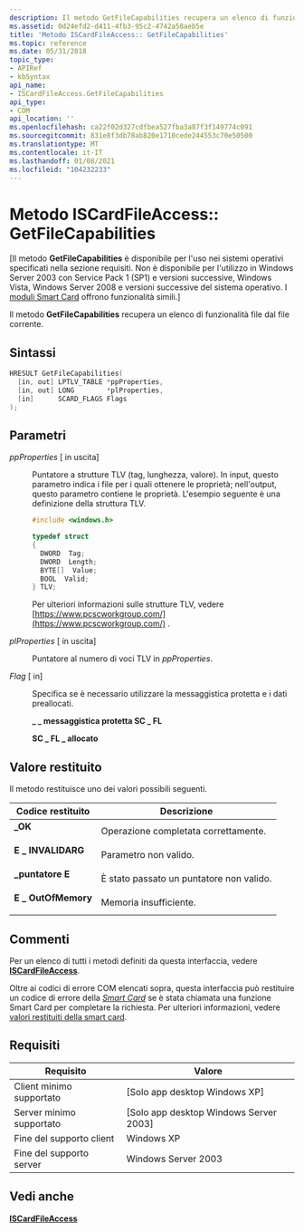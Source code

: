 ```yaml
---
description: Il metodo GetFileCapabilities recupera un elenco di funzionalità file dal file corrente.
ms.assetid: 0d24efd2-d411-4fb3-95c2-4742a58aeb5e
title: 'Metodo ISCardFileAccess:: GetFileCapabilities'
ms.topic: reference
ms.date: 05/31/2018
topic_type:
- APIRef
- kbSyntax
api_name:
- ISCardFileAccess.GetFileCapabilities
api_type:
- COM
api_location: ''
ms.openlocfilehash: ca22f02d327cdfbea527fba3a87f3f149774c091
ms.sourcegitcommit: 831e8f3db78ab820e1710cede244553c70e50500
ms.translationtype: MT
ms.contentlocale: it-IT
ms.lasthandoff: 01/08/2021
ms.locfileid: "104232233"
---
```

# <a name="iscardfileaccessgetfilecapabilities-method"></a>Metodo ISCardFileAccess:: GetFileCapabilities

\[Il metodo **GetFileCapabilities** è disponibile per l'uso nei sistemi operativi specificati nella sezione requisiti. Non è disponibile per l'utilizzo in Windows Server 2003 con Service Pack 1 (SP1) e versioni successive, Windows Vista, Windows Server 2008 e versioni successive del sistema operativo. I [moduli Smart Card](/previous-versions/windows/desktop/secsmart/smart-card-modules) offrono funzionalità simili.\]

Il metodo **GetFileCapabilities** recupera un elenco di funzionalità file dal file corrente.

## <a name="syntax"></a>Sintassi


```C++
HRESULT GetFileCapabilities(
  [in, out] LPTLV_TABLE *ppProperties,
  [in, out] LONG        *plProperties,
  [in]      SCARD_FLAGS Flags
);
```



## <a name="parameters"></a>Parametri

<dl> <dt>

*ppProperties* \[ in uscita\]
</dt> <dd>

Puntatore a strutture TLV (tag, lunghezza, valore). In input, questo parametro indica i file per i quali ottenere le proprietà; nell'output, questo parametro contiene le proprietà. L'esempio seguente è una definizione della struttura TLV.


```C++
#include <windows.h>

typedef struct
{
  DWORD  Tag;
  DWORD  Length;
  BYTE[]  Value;
  BOOL  Valid;
} TLV;
```



Per ulteriori informazioni sulle strutture TLV, vedere [https://www.pcscworkgroup.com/](https://www.pcscworkgroup.com/) .

</dd> <dt>

*plProperties* \[ in uscita\]
</dt> <dd>

Puntatore al numero di voci TLV in *ppProperties*.

</dd> <dt>

*Flag* \[ in\]
</dt> <dd>

Specifica se è necessario utilizzare la messaggistica protetta e i dati preallocati.

<dl><span id="SC_FL_SECURE_MESSAGING"></span><span id="sc_fl_secure_messaging"></span><dt>

**\_ \_ messaggistica protetta SC \_ FL**
</dt><span id="SC_FL_PREALLOCATED"></span><span id="sc_fl_preallocated"></span><dt>

**SC \_ FL \_ allocato**
</dt> </dl> </dd> </dl>

## <a name="return-value"></a>Valore restituito

Il metodo restituisce uno dei valori possibili seguenti.



| Codice restituito                                                                                   | Descrizione                                      |
|-----------------------------------------------------------------------------------------------|--------------------------------------------------|
| <dl> <dt>**\_OK**</dt> </dl>          | Operazione completata correttamente.<br/> |
| <dl> <dt>**E \_ INVALIDARG**</dt> </dl>  | Parametro non valido.<br/>                    |
| <dl> <dt>**\_puntatore E**</dt> </dl>     | È stato passato un puntatore non valido.<br/>          |
| <dl> <dt>**E \_ OutOfMemory**</dt> </dl> | Memoria insufficiente.<br/>                        |



 

## <a name="remarks"></a>Commenti

Per un elenco di tutti i metodi definiti da questa interfaccia, vedere [**ISCardFileAccess**](iscardfileaccess.md).

Oltre ai codici di errore COM elencati sopra, questa interfaccia può restituire un codice di errore della [*Smart Card*](../secgloss/s-gly.md) se è stata chiamata una funzione Smart Card per completare la richiesta. Per ulteriori informazioni, vedere [valori restituiti della smart card](authentication-return-values.md).

## <a name="requirements"></a>Requisiti



| Requisito | Valore |
|-------------------------------------|------------------------------------------------------|
| Client minimo supportato<br/> | \[Solo app desktop Windows XP\]<br/>          |
| Server minimo supportato<br/> | \[Solo app desktop Windows Server 2003\]<br/> |
| Fine del supporto client<br/>    | Windows XP<br/>                                |
| Fine del supporto server<br/>    | Windows Server 2003<br/>                       |



## <a name="see-also"></a>Vedi anche

<dl> <dt>

[**ISCardFileAccess**](iscardfileaccess.md)
</dt> </dl>

 

 
